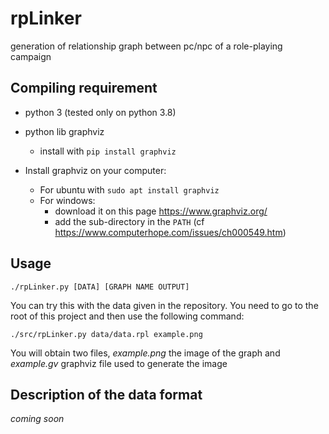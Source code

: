 # rpLinker
generation of relationship graph between pc/npc of a role-playing campaign


## Compiling requirement

- python 3 (tested only on python 3.8)

- python lib graphviz
	- install with `pip install graphviz`

- Install graphviz on your computer:
	- For ubuntu with `sudo apt install graphviz`
	- For windows:
		- download it on this page https://www.graphviz.org/
		-  add the sub-directory in the `PATH` (cf https://www.computerhope.com/issues/ch000549.htm)

## Usage


```{python}
./rpLinker.py [DATA] [GRAPH NAME OUTPUT]
```

You can try this with the data given in the repository. You need to go to the root of this project and then use the following command:

```{python}
./src/rpLinker.py data/data.rpl example.png
```

You will obtain two files, *example.png* the image of the graph and *example.gv* graphviz file used to generate the image

## Description of the data format

*coming soon*